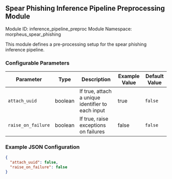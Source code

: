 <!--
SPDX-FileCopyrightText: Copyright (c) 2022-2024, NVIDIA CORPORATION & AFFILIATES. All rights reserved.
SPDX-License-Identifier: Apache-2.0

Licensed under the Apache License, Version 2.0 (the "License");
you may not use this file except in compliance with the License.
You may obtain a copy of the License at

http://www.apache.org/licenses/LICENSE-2.0

Unless required by applicable law or agreed to in writing, software
distributed under the License is distributed on an "AS IS" BASIS,
WITHOUT WARRANTIES OR CONDITIONS OF ANY KIND, either express or implied.
See the License for the specific language governing permissions and
limitations under the License.
-->

## Spear Phishing Inference Pipeline Preprocessing Module

Module ID: inference_pipeline_preproc
Module Namespace: morpheus_spear_phishing

This module defines a pre-processing setup for the spear phishing inference pipeline.

### Configurable Parameters

| Parameter          | Type | Description                                       | Example Value | Default Value |
|--------------------|------|---------------------------------------------------|---------------|---------------|
| `attach_uuid`      | boolean | If true, attach a unique identifier to each input | true          | `false`       |
| `raise_on_failure` | boolean | If true, raise exceptions on failures             | false         | `false`       |

### Example JSON Configuration

```json
{
  "attach_uuid": false,
  "raise_on_failure": false
}
